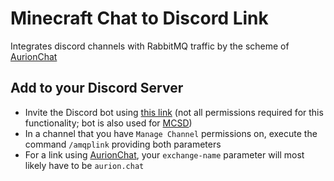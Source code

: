 # Minecraft Chat to Discord Link
Integrates discord channels with RabbitMQ traffic by the scheme of [AurionChat](https://github.com/Mineaurion/Aurionchat)

## Add to your Discord Server
- Invite the Discord bot using [this link](https://discord.com/oauth2/authorize?client_id=1134863874626179193&scope=bot%20applications.commands&permissions=939912257) (not all permissions required for this functionality; bot is also used for [MCSD](https://github.com/comroid-git/mc-server-hub))
- In a channel that you have `Manage Channel` permissions on, execute the command `/amqplink` providing both parameters
- For a link using [AurionChat](https://github.com/Mineaurion/Aurionchat), your `exchange-name` parameter will most likely have to be `aurion.chat`

